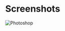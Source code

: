 # Screenshots


![Photoshop](https://user-images.githubusercontent.com/96600177/156932790-4e2eeb54-8bac-41a6-9c77-f1f56007ad94.png)
